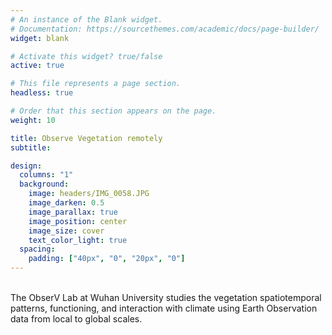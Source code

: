```yaml
---
# An instance of the Blank widget.
# Documentation: https://sourcethemes.com/academic/docs/page-builder/
widget: blank

# Activate this widget? true/false
active: true

# This file represents a page section.
headless: true

# Order that this section appears on the page.
weight: 10

title: Observe Vegetation remotely
subtitle: 

design:
  columns: "1"
  background:
    image: headers/IMG_0058.JPG
    image_darken: 0.5
    image_parallax: true
    image_position: center
    image_size: cover
    text_color_light: true
  spacing:
    padding: ["40px", "0", "20px", "0"]
---
```


<br>
The ObserV Lab at Wuhan University studies the vegetation spatiotemporal patterns, functioning, and interaction with climate using Earth Observation data from local to global scales.
